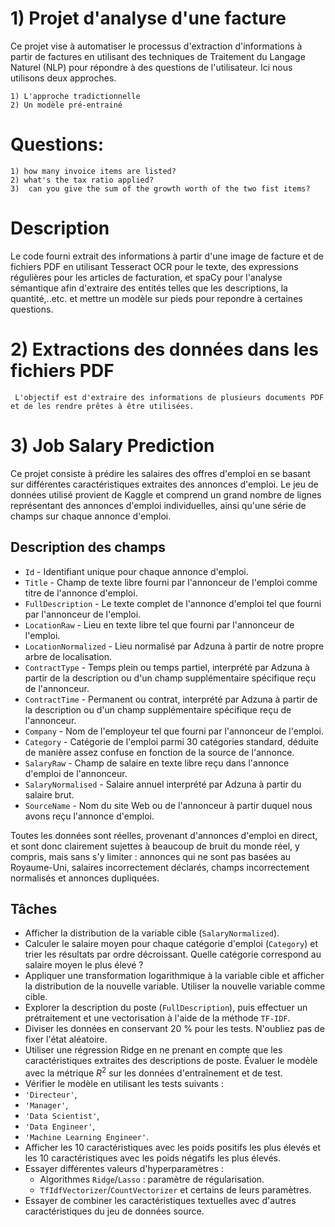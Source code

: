 # **1) Projet d'analyse d'une facture**

Ce projet vise à automatiser le processus d'extraction d'informations à partir de factures en utilisant des techniques de Traitement du Langage Naturel (NLP) pour répondre à des questions de l'utilisateur.
Ici nous utilisons deux approches.

    1) L'approche tradictionnelle
    2) Un modèle pré-entrainé 

# Questions:

    1) how many invoice items are listed?
    2) what's the tax ratio applied?
    3)  can you give the sum of the growth worth of the two fist items?


# Description
       
Le code fourni extrait des informations à partir d'une image de facture et de fichiers PDF en utilisant Tesseract OCR pour le texte, des expressions régulières pour les articles de facturation, et spaCy pour l'analyse sémantique afin d'extraire des entités telles que les descriptions, la quantité,..etc. et mettre un modèle sur pieds pour repondre à certaines questions.



# **2) Extractions des données dans les fichiers PDF**

     L'objectif est d'extraire des informations de plusieurs documents PDF et de les rendre prêtes à être utilisées.


# 3) Job Salary Prediction

Ce projet consiste à prédire les salaires des offres d'emploi en se basant sur différentes caractéristiques extraites des annonces d'emploi. Le jeu de données utilisé provient de Kaggle et comprend un grand nombre de lignes représentant des annonces d'emploi individuelles, ainsi qu'une série de champs sur chaque annonce d'emploi.

## Description des champs

* `Id` - Identifiant unique pour chaque annonce d'emploi.
* `Title` - Champ de texte libre fourni par l'annonceur de l'emploi comme titre de l'annonce d'emploi.
* `FullDescription` - Le texte complet de l'annonce d'emploi tel que fourni par l'annonceur de l'emploi.
* `LocationRaw` - Lieu en texte libre tel que fourni par l'annonceur de l'emploi.
* `LocationNormalized` - Lieu normalisé par Adzuna à partir de notre propre arbre de localisation.
* `ContractType` - Temps plein ou temps partiel, interprété par Adzuna à partir de la description ou d'un champ supplémentaire spécifique reçu de l'annonceur.
* `ContractTime` - Permanent ou contrat, interprété par Adzuna à partir de la description ou d'un champ supplémentaire spécifique reçu de l'annonceur.
* `Company` - Nom de l'employeur tel que fourni par l'annonceur de l'emploi.
* `Category` - Catégorie de l'emploi parmi 30 catégories standard, déduite de manière assez confuse en fonction de la source de l'annonce.
* `SalaryRaw` - Champ de salaire en texte libre reçu dans l'annonce d'emploi de l'annonceur.
* `SalaryNormalised` - Salaire annuel interprété par Adzuna à partir du salaire brut.
* `SourceName` - Nom du site Web ou de l'annonceur à partir duquel nous avons reçu l'annonce d'emploi.

Toutes les données sont réelles, provenant d'annonces d'emploi en direct, et sont donc clairement sujettes à beaucoup de bruit du monde réel, y compris, mais sans s'y limiter : annonces qui ne sont pas basées au Royaume-Uni, salaires incorrectement déclarés, champs incorrectement normalisés et annonces dupliquées.

## Tâches

* Afficher la distribution de la variable cible (`SalaryNormalized`).
* Calculer le salaire moyen pour chaque catégorie d'emploi (`Category`) et trier les résultats par ordre décroissant. Quelle catégorie correspond au salaire moyen le plus élevé ?
* Appliquer une transformation logarithmique à la variable cible et afficher la distribution de la nouvelle variable. Utiliser la nouvelle variable comme cible.
* Explorer la description du poste (`FullDescription`), puis effectuer un prétraitement et une vectorisation à l'aide de la méthode `TF-IDF`.
* Diviser les données en conservant 20 % pour les tests. N'oubliez pas de fixer l'état aléatoire.
* Utiliser une régression Ridge en ne prenant en compte que les caractéristiques extraites des descriptions de poste. Évaluer le modèle avec la métrique $R^2$ sur les données d'entraînement et de test.
* Vérifier le modèle en utilisant les tests suivants :
* `'Directeur'`,
* `'Manager'`,
* `'Data Scientist'`,
*  `'Data Engineer'`,
*  `'Machine Learning Engineer'`.
* Afficher les 10 caractéristiques avec les poids positifs les plus élevés et les 10 caractéristiques avec les poids négatifs les plus élevés.
* Essayer différentes valeurs d'hyperparamètres :
    * Algorithmes `Ridge`/`Lasso` : paramètre de régularisation.
    * `TfIdfVectorizer`/`CountVectorizer` et certains de leurs paramètres.
* Essayer de combiner les caractéristiques textuelles avec d'autres caractéristiques du jeu de données source.
